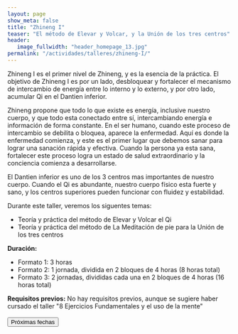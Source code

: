 ```yaml
---
layout: page
show_meta: false
title: "Zhineng I"
teaser: "El método de Elevar y Volcar, y la Unión de los tres centros"
header:
   image_fullwidth: "header_homepage_13.jpg"
permalink: "/actividades/talleres/zhineng-I/"
---
```

<p>Zhineng I es el primer nivel de Zhineng, y es la esencia de la práctica. El objetivo de Zhineng I es por un lado, desbloquear y fortalecer el mecanismo de intercambio de energía entre lo interno y lo externo, y por otro lado, acumular Qi en el Dantien inferior.</p>
<p>Zhineng propone que todo lo que existe es energía, inclusive nuestro cuerpo, y que todo esta conectado entre sí, intercambiando energía e información de forma constante. En el ser humano, cuando este proceso de intercambio se debilita o bloquea, aparece la enfermedad. Aquí es donde la enfermedad comienza, y este es el primer lugar que debemos sanar para lograr una sanación rápida y efectiva. Cuando la persona ya esta sana, fortalecer este proceso logra un estado de salud extraordinario y la conciencia comienza a desarrollarse.</p>

<p>El Dantien inferior es uno de los 3 centros mas importantes de nuestro cuerpo. Cuando el Qi es abundante, nuestro cuerpo físico esta fuerte y sano, y los centros superiores pueden funcionar con fluidez y estabilidad.</p>

<p>Durante este taller, veremos los siguentes temas:</p>
 <ul>
  <li>Teoría y práctica del método de Elevar y Volcar el Qi</li>
  <li>Teoría y práctica del método de La Meditación de pie para la Unión de los tres centros</li>
 </ul>
 <b>Duración:</b>
 <ul>
  <li>Formato 1: 3 horas</li>
  <li>Formato 2: 1 jornada, dividida en 2 bloques de 4 horas (8 horas total)</li>
  <li>Formato 3: 2 jornadas, divididas cada una en 2 bloques de 4 horas (16 horas total)</li>
 </ul>
 <b>Requisitos previos:</b> No hay requisitos previos, aunque se sugiere haber cursado el taller "8 Ejercicios Fundamentales y el uso de la mente"<br/>
 <br/>
 <form action="/p/calendario.html">
  <input type="submit" value="Próximas fechas"/>
 </form>
